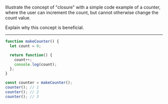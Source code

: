 Illustrate the concept of "closure" with a simple code example of a counter, where the user can increment the count, but cannot otherwise change the count value. 

Explain why this concept is beneficial.

---

```js
function makeCounter() {
  let count = 0;

  return function() {
    count++;
    console.log(count);
  };
}

const counter = makeCounter();
counter(); // 1
counter(); // 2
counter(); // 3
```